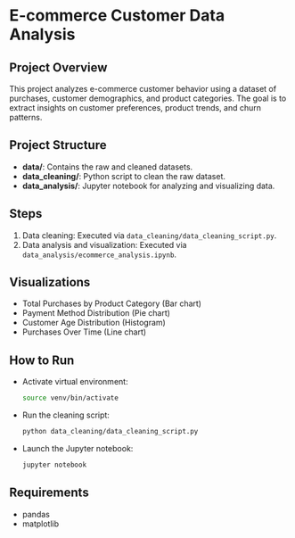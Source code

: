 # E-commerce Customer Data Analysis

## Project Overview

This project analyzes e-commerce customer behavior using a dataset of purchases, customer demographics, and product categories. The goal is to extract insights on customer preferences, product trends, and churn patterns.

## Project Structure

- **data/**: Contains the raw and cleaned datasets.
- **data_cleaning/**: Python script to clean the raw dataset.
- **data_analysis/**: Jupyter notebook for analyzing and visualizing data.

## Steps

1. Data cleaning: Executed via `data_cleaning/data_cleaning_script.py`.
2. Data analysis and visualization: Executed via `data_analysis/ecommerce_analysis.ipynb`.

## Visualizations

- Total Purchases by Product Category (Bar chart)
- Payment Method Distribution (Pie chart)
- Customer Age Distribution (Histogram)
- Purchases Over Time (Line chart)

## How to Run

- Activate virtual environment:
  ```bash
  source venv/bin/activate
  ```
- Run the cleaning script:
  ```bash
  python data_cleaning/data_cleaning_script.py
  ```
- Launch the Jupyter notebook:
  ```bash
  jupyter notebook
  ```

## Requirements

- pandas
- matplotlib
